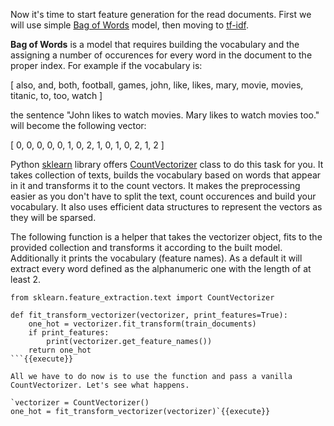 Now it's time to start feature generation for the read documents. First we will use simple [Bag of Words](https://en.wikipedia.org/wiki/Bag-of-words_model) model, then moving to [tf-idf](https://en.wikipedia.org/wiki/Tf%E2%80%93idf).

**Bag of Words** is a model that requires building the vocabulary and the assigning a number of occurences for every word in the document to the proper index. For example if the vocabulary is:

[ also, and, both, football, games, john, like, likes, mary, movie, movies, titanic, to, too, watch ]

the sentence "John likes to watch movies. Mary likes to watch movies too." will become the following vector:

[ 0, 0, 0, 0, 0, 1, 0, 2, 1, 0, 1, 0, 2, 1, 2 ]

Python [sklearn](http://scikit-learn.org) library offers [CountVectorizer](http://scikit-learn.org/stable/modules/generated/sklearn.feature_extraction.text.CountVectorizer.html#sklearn.feature_extraction.text.CountVectorizer) class to do this task for you. It takes collection of texts, builds the vocabulary based on words that appear in it and transforms it to the count vectors. It makes the preprocessing easier as you don't have to split the text, count occurences and build your vocabulary. It also uses efficient data structures to represent the vectors as they will be sparsed.

The following function is a helper that takes the vectorizer object, fits to the provided collection and transforms it according to the built model. Additionally it prints the vocabulary (feature names). As a default it will extract every word defined as the alphanumeric one with the length of at least 2.

```
from sklearn.feature_extraction.text import CountVectorizer

def fit_transform_vectorizer(vectorizer, print_features=True):
    one_hot = vectorizer.fit_transform(train_documents)
    if print_features:
        print(vectorizer.get_feature_names())
    return one_hot
```{{execute}}

All we have to do now is to use the function and pass a vanilla CountVectorizer. Let's see what happens.

`vectorizer = CountVectorizer()
one_hot = fit_transform_vectorizer(vectorizer)`{{execute}}
